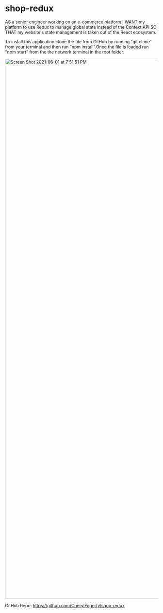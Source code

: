 # shop-redux

AS a senior engineer working on an e-commerce platform
I WANT my platform to use Redux to manage global state instead of the Context API
SO THAT my website's state management is taken out of the React ecosystem.

To install this application clone the file from GitHub by running "git clone" from your terminal and then run "npm install".Once the file is loaded run "npm start" from the the network terminal in the root folder.

<img width="1780" alt="Screen Shot 2021-06-01 at 7 51 51 PM" src="https://user-images.githubusercontent.com/73960863/120408427-a3373a80-c314-11eb-85fb-a9b2483a7757.png">

GitHub Repo:
https://github.com/CherylFogerty/shop-redux
